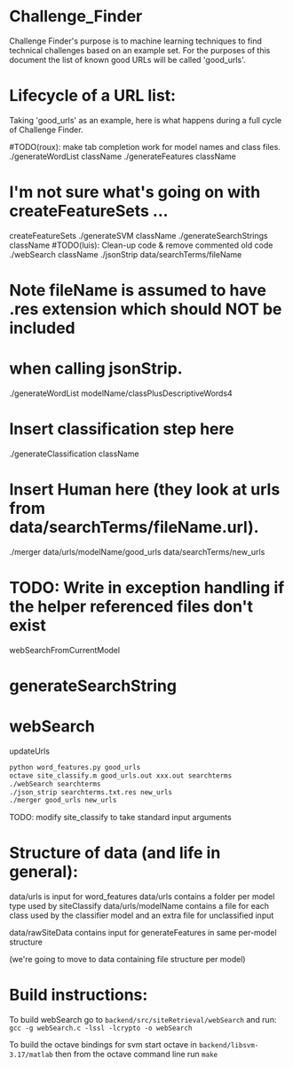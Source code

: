 Challenge_Finder
================

Challenge Finder's purpose is to machine learning techniques to find
technical challenges based on an example set. For the purposes of this
document the list of known good URLs will be called 'good_urls'.

Lifecycle of a URL list:
========================

Taking 'good_urls' as an example, here is what happens during a full cycle
of Challenge Finder.

#TODO(roux): make tab completion work for model names and class files.
./generateWordList className
./generateFeatures className
# I'm not sure what's going on with createFeatureSets ...
createFeatureSets
./generateSVM className
./generateSearchStrings className
#TODO(luis): Clean-up code & remove commented old code
./webSearch className
./jsonStrip data/searchTerms/fileName
# Note fileName is assumed to have .res extension which should NOT be included 
# when calling jsonStrip.
./generateWordList modelName/classPlusDescriptiveWords4
# Insert classification step here
./generateClassification className
# Insert Human here (they look at urls from data/searchTerms/fileName.url).
./merger data/urls/modelName/good_urls data/searchTerms/new_urls




# TODO: Write in exception handling if the helper referenced files don't exist

webSearchFromCurrentModel
# generateSearchString
# webSearch

updateUrls

```bash
python word_features.py good_urls
octave site_classify.m good_urls.out xxx.out searchterms
./webSearch searchterms
./json_strip searchterms.txt.res new_urls
./merger good_urls new_urls
```

TODO: modify site_classify to take standard input arguments


Structure of data (and life in general):
========================================

data/urls is input for word_features
data/urls contains a folder per model type used by siteClassify
data/urls/modelName contains a file for each class used by the classifier model
  and an extra file for unclassified input
  
data/rawSiteData contains input for generateFeatures in same per-model structure

(we're going to move to data containing file structure per model)

Build instructions:
===================

To build webSearch go to `backend/src/siteRetrieval/webSearch` and run:
`gcc -g webSearch.c -lssl -lcrypto -o webSearch`

To build the octave bindings for svm start octave in `backend/libsvm-3.17/matlab`
then from the octave command line run `make`

